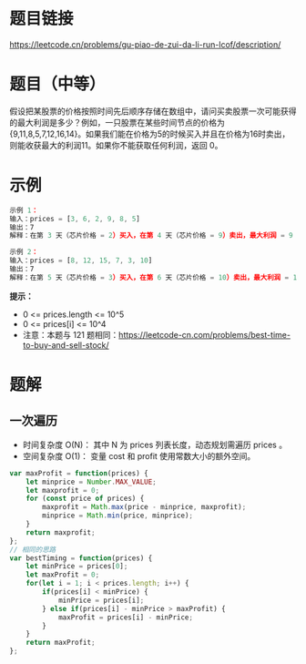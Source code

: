 # 题目链接

https://leetcode.cn/problems/gu-piao-de-zui-da-li-run-lcof/description/

# 题目（中等）

假设把某股票的价格按照时间先后顺序存储在数组中，请问买卖股票一次可能获得的最大利润是多少？例如，一只股票在某些时间节点的价格为{9,11,8,5,7,12,16,14}。如果我们能在价格为5的时候买入并且在价格为16时卖出，则能收获最大的利润11。如果你不能获取任何利润，返回 0。

# 示例

```js
示例 1：
输入：prices = [3, 6, 2, 9, 8, 5]
输出：7
解释：在第 3 天（芯片价格 = 2）买入，在第 4 天（芯片价格 = 9）卖出，最大利润 = 9 - 2 = 7。

示例 2：
输入：prices = [8, 12, 15, 7, 3, 10]
输出：7
解释：在第 5 天（芯片价格 = 3）买入，在第 6 天（芯片价格 = 10）卖出，最大利润 = 10 - 3 = 7。
```

**提示：**

- 0 <= prices.length <= 10^5
- 0 <= prices[i] <= 10^4
- 注意：本题与 121 题相同：https://leetcode-cn.com/problems/best-time-to-buy-and-sell-stock/

# 题解

## 一次遍历

- 时间复杂度 O(N)： 其中 N 为 prices 列表长度，动态规划需遍历 prices 。
- 空间复杂度 O(1)： 变量 cost 和 profit 使用常数大小的额外空间。
  
```js
var maxProfit = function(prices) {
    let minprice = Number.MAX_VALUE;
    let maxprofit = 0;
    for (const price of prices) {
        maxprofit = Math.max(price - minprice, maxprofit);
        minprice = Math.min(price, minprice);
    }
    return maxprofit;
};
// 相同的思路
var bestTiming = function(prices) {
    let minPrice = prices[0];
    let maxProfit = 0;
    for(let i = 1; i < prices.length; i++) {
        if(prices[i] < minPrice) {
            minPrice = prices[i];
        } else if(prices[i] - minPrice > maxProfit) {
            maxProfit = prices[i] - minPrice;
        }
    }
    return maxProfit;
};
```
